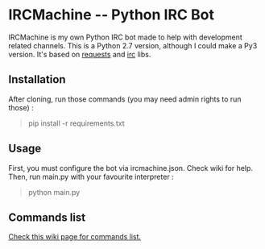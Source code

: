 # IRCMachine -- Python IRC Bot

IRCMachine is my own Python IRC bot made to help with development related channels.
This is a Python 2.7 version, although I could make a Py3 version.
It's based on [requests](http://docs.python-requests.org/en/latest/) and [irc](https://bitbucket.org/jaraco/irc) libs.

## Installation
After cloning, run those commands (you may need admin rights to run those) :
>pip install -r requirements.txt

## Usage

First, you must configure the bot via ircmachine.json.
Check wiki for help.
Then, run main.py with your favourite interpreter :
>python main.py

## Commands list

[Check this wiki page for commands list.](https://github.com/s0r00t/IRCMachine/wiki/Commands-list)
